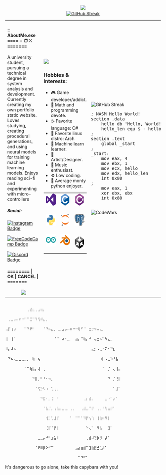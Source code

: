 <div id="header" align="center">
  <img src="https://media.giphy.com/media/UQ1EI1ML2ABQdbebup/giphy.gif" width="100"/>
  
  <div id="status">
    <a href="https://git.io/streak-stats">
      <img src="https://github-readme-streak-stats.herokuapp.com?user=Gigio42&theme=transparent&hide_border=true" alt="GitHub Streak" />
    </a>
  </div>

<!-- Legacy code aka trash
  <br>
   Not being able to use css sucks 
 <div>
    <img src="https://github.com/devicons/devicon/blob/master/icons/visualstudio/visualstudio-plain.svg" title="VisualStudio" alt="VisualStudio" width="40" height="40"/>&nbsp;
    <img src="https://github.com/devicons/devicon/blob/master/icons/c/c-original.svg" title="C" alt="C" width="40" height="40"/>&nbsp;
    <img src="https://github.com/devicons/devicon/blob/master/icons/csharp/csharp-original.svg" title="C#" alt="C#" width="40" height="40"/>&nbsp;
    <img src="https://github.com/devicons/devicon/blob/master/icons/python/python-original.svg" title="Python" alt="Python" width="40" height="40"/>&nbsp;
    <img src="https://github.com/devicons/devicon/blob/master/icons/jupyter/jupyter-original.svg" title="Jupyter" alt="Jupyter" width="40" height="40"/>&nbsp;
    <img src="https://github.com/devicons/devicon/blob/master/icons/pandas/pandas-original.svg" title="Pandas" alt="Pandas" width="40" height="40"/>&nbsp;
    <img src="https://github.com/devicons/devicon/blob/master/icons/arduino/arduino-original.svg" title="Arduino" alt="Arduino" width="40" height="40"/>&nbsp;
    <img src="https://github.com/devicons/devicon/blob/master/icons/blender/blender-original.svg" title="Blender" alt="Blender" width="40" height="40"/>&nbsp;
    <img src="https://upload.wikimedia.org/wikipedia/commons/thumb/e/e8/Archlinux-logo-standard-version.png/120px-Archlinux-logo-standard-version.png?20221008165536" alt="Arch" />
  </div> -->
</div>

<table class="highlight tab-size js-file-line-container" >
  <tr>
    <td>
      <h4>= AboutMe.exe ==== ⎯ &nbsp❐ ⤬ =======</h4>
      A university student, pursuing a technical degree in system analysis and development. Currently creating my own portfolio static website. Loves studying, creating procedural generations, and using neural models for training machine learning models.           Enjoys reading sci-fi and experimenting with micro-controllers
      <h5>Social: </h5>
      <div id="badges">
        <a href="https://www.instagram.com/darktails366/">
          <img src="https://img.shields.io/badge/insta-white?style=for-the-badge&logo=Instagram&color=222222" alt="Instagram Badge"  />
          &nbsp
        </a>
        &nbsp&nbsp&nbsp&nbsp&nbsp&nbsp&nbsp&nbsp&nbsp&nbsp&nbsp&nbsp&nbsp&nbsp&nbsp&nbsp&nbsp&nbsp&nbsp&nbsp
        <a href="https://www.freecodecamp.org/DarkTails">
          <img src="https://img.shields.io/badge/FreeCodeCamp-white?style=for-the-badge&logo=freecodecamp&color=444444" alt="FreeCodeCamp Badge"/>
          &nbsp
        </a>
        <a href="https://discord.com/users/540321247427297280">
          <img src="https://img.shields.io/badge/Discord-white?style=for-the-badge&logo=discord&color=222222" alt="Discord Badge"  />
        </a>
      </div>
      <h4>======== | OK | CANCEL | =======</h4>
      <div align="center">
        <img src="https://media.giphy.com/media/v1.Y2lkPTc5MGI3NjExYXNxOHB3MDJ4MGlyaHdxbjEycTR5OXE3YW53b29hc2t6OXRrYzJyYiZlcD12MV9pbnRlcm5hbF9naWZfYnlfaWQmY3Q9cw/juua9i2c2fA0AIp2iq/giphy.gif" width="200" />
      </div>
    </td>
    <td>
      <img src="https://media.giphy.com/media/v1.Y2lkPTc5MGI3NjExZ21lNzFzeDV2c2w0amh0dHVpaHNzM2tuNzdnczI3Z3Qzdm1qOTN0MiZlcD12MV9pbnRlcm5hbF9naWZfYnlfaWQmY3Q9cw/hCC3P7dj3NKSI/giphy.gif" width="275"/>
      <h3>Hobbies & Interests:</h3>
      <ul>
        <li>🎮 Game developer/addict.</li>
        <li>🛐 Math and programming devote.</li>
        <li>☕️ Favorite language: C#</li>
        <li>🐧 Favorite linux distro: Arch</li>
        <li>🧠 Machine learn learner.</li>
        <li>🎨 Artist/Designer.</li>
        <li>🎵 Music enthusiast.</li>
        <li>⚙️ Low coding.</li>
        <li>🐍 Average monty python enjoyer.</li>
      </ul>
      <table>
  <tr>
    <td>
      <img src="https://github.com/devicons/devicon/blob/master/icons/visualstudio/visualstudio-plain.svg" title="VisualStudio" alt="VisualStudio" width="40" height="40"/>&nbsp;
    </td>
    <td>
      <img src="https://github.com/devicons/devicon/blob/master/icons/c/c-original.svg" title="C" alt="C" width="40" height="40"/>&nbsp;
    </td>
    <td>
      <img src="https://github.com/devicons/devicon/blob/master/icons/csharp/csharp-original.svg" title="C#" alt="C#" width="40" height="40"/>&nbsp;
    </td>
  </tr>
  <tr>
    <td>
      <img src="https://github.com/devicons/devicon/blob/master/icons/python/python-original.svg" title="Python" alt="Python" width="40" height="40"/>&nbsp;
    </td>
    <td>
      <img src="https://github.com/devicons/devicon/blob/master/icons/jupyter/jupyter-original.svg" title="Jupyter" alt="Jupyter" width="40" height="40"/>&nbsp;
    </td>
    <td>
      <img src="https://github.com/devicons/devicon/blob/master/icons/postgresql/postgresql-original.svg" title="PostgreSQL" alt="PostgreSQL" width="40" height="40"/>&nbsp;
    </td>
  </tr>
  <tr>
    <td>
      <img src="https://github.com/devicons/devicon/blob/master/icons/arduino/arduino-original.svg" title="Arduino" alt="Arduino" width="40" height="40"/>&nbsp;
    </td>
    <td>
      <img src="https://github.com/devicons/devicon/blob/master/icons/blender/blender-original.svg" title="Blender" alt="Blender" width="40" height="40"/>&nbsp;
    </td>
    <td>
      <img src="https://github.com/devicons/devicon/blob/master/icons/unity/unity-original.svg" title="UnityEngine" alt="UnityEnginr" width="40" height="40" />
    </td>
  </tr>
</table>
    </td>
    <td>
      <img src="https://github-readme-stats.vercel.app/api/top-langs/?username=Gigio42&hide=shaderlab,GLSL,HLSL&langs_count=6&layout=compact&theme=transparent&hide_border=true" alt="GitHub Streak" />
      <pre>
; NASM Hello World!
section .data
    hello db 'Hello, World!',0xA
    hello_len equ $ - hello   
;
section .text
    global _start      
;
_start:
    mov eax, 4                       
    mov ebx, 1                       
    mov ecx, hello                   
    mov edx, hello_len              
    int 0x80    
;
    mov eax, 1                      
    xor ebx, ebx                    
    int 0x80                        
      </pre>
      <img src="https://www.codewars.com/users/Gigio42/badges/large" alt="CodeWars"/>
    </td>
  </tr>
</table>

```
                                      ⠀⠀⠀⠀⠀⠀⠀⠀⢀⣞⣆⢀⣠⢶⡄⠀⠀⠀⠀⠀⠀⠀⠀⠀⠀⠀⠀⠀⠀⠀⠀⠀⠀⠀⠀⠀⠀⠀⠀⠀⠀⠀⠀
                                      ⠀⢀⣀⡤⠤⠖⠒⠋⠉⣉⠉⠹⢫⠾⣄⡀⠀⠀⠀⠀⠀⠀⠀⠀⠀⠀⠀⠀⠀⠀⠀⠀⠀⠀⠀⠀⠀⠀⠀⠀⠀⠀⠀
                                      ⢠⡏⢰⡴⠀⠀⠀⠉⠙⠟⠃⠀⠀⠀⠈⠙⠦⣄⡀⢀⣀⣠⡤⠤⠶⠒⠒⢿⠋⠈⠀⣒⡒⠲⠤⣄⡀⠀⠀⠀⠀⠀⠀
                                      ⢸⠀⢸⠁⠀⠀⠀⠀⠀⠀⠀⠀⠀⠀⠀⠀⠀⠀⠈⠉⠀⠴⠂⣀⠀⠀⣴⡄⠉⢷⡄⠚⠀⢤⣒⠦⠉⠳⣄⡀⠀⠀⠀
                                      ⠸⡄⠼⠦⠀⠀⠀⠀⠀⠀⠀⠀⠀⠀⠀⠀⠀⠀⠀⠀⠀⠀⠀⠀⠀⠀⠀⠀⠀⠀⠀⠀⣄⡂⠠⣀⠐⠍⠂⠙⣆⠀⠀
                                      ⠀⠙⠦⢄⣀⣀⣀⣀⡀⠀⢷⠀⢦⠀⠀⠀⠀⠀⠀⠀⠀⠀⠀⠀⠀⠀⠀⠀⠀⠀⠀⠀⠀⠀⠀⠰⡇⠠⣀⠱⠘⣧⠀
                                      ⠀⠀⠀⠀⠀⠀⠀⠈⠉⢷⣧⡄⢼⠀⢀⠀⠀⠀⠀⠀⠀⠀⠀⠀⠀⠀⠀⠀⠀⠀⠀⠀⠀⠀⠀⠀⠈⠀⡈⠀⢄⢸⡄
                                      ⠀⠀⠀⠀⠀⠀⠀⠀⠀⠀⠙⣿⡀⠃⠘⠂⠲⡀⠀⠀⠀⠀⠀⠀⠀⠀⠀⠀⠀⠀⠀⠀⠀⠀⠀⠀⠀⠀⠙⠀⡈⢘⡇
                                      ⠀⠀⠀⠀⠀⠀⠀⠀⠀⠀⠀⠈⢫⡑⠣⠰⠀⢁⢀⡀⠀⠀⠀⠀⠀⠀⠀⠀⠀⠀⠀⠀⠀⠀⠀⠀⠀⠀⠀⠀⠁⣸⠁
                                      ⠀⠀⠀⠀⠀⠀⠀⠀⠀⠀⠀⠀⠀⠙⣯⠂⡀⢨⠀⠃⠀⠀⠀⠀⠀⠀⠀⠀⠀⢀⡆⣾⡄⠀⠀⠀⠀⣀⠐⠁⡴⠁⠀
                                      ⠀⠀⠀⠀⠀⠀⠀⠀⠀⠀⠀⠀⠀⠀⠈⣧⡈⡀⢠⣧⣤⣀⣀⡀⢀⡀⠀⠀⢀⣼⣀⠉⡟⠀⢀⡀⠘⢓⣤⡞⠁⠀⠀
                                      ⠀⠀⠀⠀⠀⠀⠀⠀⠀⠀⠀⠀⠀⠀⠀⢺⡁⢁⣸⡏⠀⠀⠀⠀⠁⠀⠉⠉⠁⠹⡟⢢⢱⠀⢸⣷⠶⠻⡇⠀⠀⠀⠀
                                      ⠀⠀⠀⠀⠀⠀⠀⠀⠀⠀⠀⠀⠀⠀⠀⢈⡏⠈⡟⡇⠀⠀⠀⠀⠀⠀⠀⠀⠀⠀⠑⢄⠁⠀⠻⣧⠀⠀⣹⠁⠀⠀⠀
                                      ⠀⠀⠀⠀⠀⠀⠀⠀⠀⠀⠀⠀⣀⣀⡤⠚⠃⣰⣥⠇⠀⠀⠀⠀⠀⠀⠀⠀⠀⠀⢀⣾⠼⢙⡷⡻⠀⡼⠁⠀⠀⠀⠀
                                      ⠀⠀⠀⠀⠀⠀⠀⠀⠀⠀⠀⠈⠟⠿⡿⠕⠊⠉⠀⠀⠀⠀⠀⠀⠀⠀⣠⣴⣶⣾⠉⣹⣷⣟⣚⣁⡼⠁⠀⠀⠀⠀⠀
                                      ⠀⠀⠀⠀⠀⠀⠀⠀⠀⠀⠀⠀⠀⠀⠀⠀⠀⠀⠀⠀⠀⠀⠀⠀⠀⠀⠀⠉⠙⠋⠁⠀⠀⠀⠀⠀⠀⠀⠀⠀⠀⠀⠀
```
It's dangerous to go alone, take this capybara with you!

<!-- Stuff that was here, more trash
**Gigio42/Gigio42** is a ✨ _special_ ✨ repository because its `README.md` (this file) appears on your GitHub profile.

Here are some ideas to get you started:

- 🔭 I’m currently working on ...
- 🌱 I’m currently learning ...
- 👯 I’m looking to collaborate on ...
- 🤔 I’m looking for help with ...
- 💬 Ask me about ...
- 📫 How to reach me: ...
- 😄 Pronouns: ...
- ⚡ Fun fact: ...
-->
